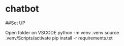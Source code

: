 # chatbot

##Set UP

Open folder on VSCODE
python -m venv .venv
source .venv/Scripts/activate
pip install -r requirements.txt
